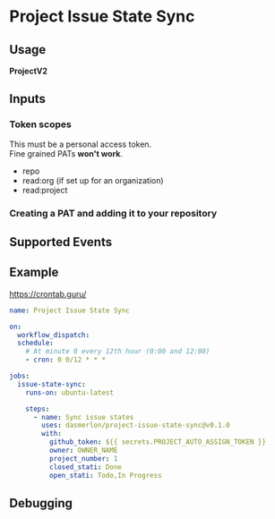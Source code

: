 # Project Issue State Sync


## Usage

**ProjectV2**


## Inputs

### Token scopes
This must be a personal access token. \
Fine grained PATs **won't work**.
- repo
- read:org (if set up for an organization)
- read:project

### Creating a PAT and adding it to your repository


## Supported Events


## Example

https://crontab.guru/

```yaml
name: Project Issue State Sync

on: 
  workflow_dispatch:
  schedule: 
    # At minute 0 every 12th hour (0:00 and 12:00)
    - cron: 0 0/12 * * * 

jobs:
  issue-state-sync:
    runs-on: ubuntu-latest

    steps:
      - name: Sync issue states
        uses: dasmerlon/project-issue-state-sync@v0.1.0
        with:
          github_token: ${{ secrets.PROJECT_AUTO_ASSIGN_TOKEN }}
          owner: OWNER_NAME
          project_number: 1
          closed_stati: Done
          open_stati: Todo,In Progress

```

## Debugging